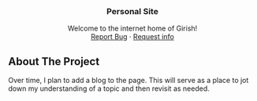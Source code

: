 <div id="top"></div>

<!-- PROJECT SHIELDS -->
<!-- add later -->

<!-- PROJECT LOGO -->

<br />
<div align="center">

  <h3 align="center">Personal Site</h3>

  <p align="center">
	Welcome to the internet home of Girish!
	<br />
	<a href="https://github.com/girishmm/girishmm.github.io/issues">Report Bug</a>
	·
	<a href="https://github.com/girishmm/girishmm.github.io/issues">Request info</a>
  </p>
</div>

<!-- ABOUT THE PROJECT -->

## About The Project

Over time, I plan to add a blog to the page. This will serve as a place to jot down my understanding of a topic and then revisit as needed.

<!-- MARKDOWN LINKS & IMAGES -->
<!-- https://www.markdownguide.org/basic-syntax/#reference-style-links -->
